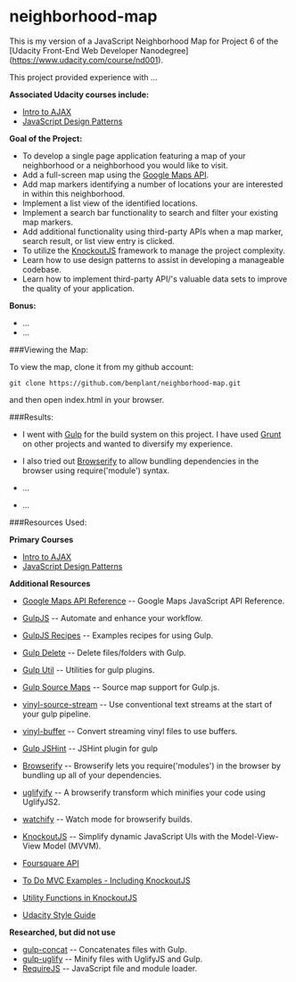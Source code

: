 neighborhood-map
================

This is my version of a JavaScript Neighborhood Map for Project 6 of the [Udacity Front-End Web Developer Nanodegree] (https://www.udacity.com/course/nd001).

This project provided experience with ...

**Associated Udacity courses include:**

* [Intro to AJAX](https://www.udacity.com/course/ud110-nd)
* [JavaScript Design Patterns](https://www.udacity.com/course/ud989-nd)

**Goal of the Project:**

* To develop a single page application featuring a map of your neighborhood or a neighborhood you would like to visit. 
* Add a full-screen map using the [Google Maps API](https://developers.google.com/maps/).
* Add map markers identifying a number of locations your are interested in within this neighborhood.
* Implement a list view of the identified locations.
* Implement a search bar functionality to search and filter your existing map markers. 
* Add additional functionality using third-party APIs when a map marker, search result, or list view entry is clicked.  
* To utilize the [KnockoutJS](http://knockoutjs.com/) framework to manage the project complexity.
* Learn how to use design patterns to assist in developing a manageable codebase.
* Learn how to implement third-party API/'s valuable data sets to improve the quality of your application.

**Bonus:**

* ...
* ...

###Viewing the Map:

To view the map, clone it from my github account:

```
git clone https://github.com/benplant/neighborhood-map.git
```

and then open index.html in your browser.

###Results:

* I went with [Gulp](http://gulpjs.com/) for the build system on this project.  I have used [Grunt](http://gruntjs.com/) on other projects and wanted to diversify my experience.
* I also tried out [Browserify](http://browserify.org/) to allow bundling dependencies in the browser using require('module') syntax.

* ...
* ...

###Resources Used:

**Primary Courses**

* [Intro to AJAX](https://www.udacity.com/course/ud110-nd)
* [JavaScript Design Patterns](https://www.udacity.com/course/ud989-nd)

**Additional Resources**

* [Google Maps API Reference](https://developers.google.com/maps/documentation/javascript/reference) -- Google Maps JavaScript API Reference.

* [GulpJS](http://gulpjs.com/) -- Automate and enhance your workflow.
* [GulpJS Recipes](https://github.com/gulpjs/gulp/tree/master/docs/recipes) -- Examples recipes for using Gulp.
* [Gulp Delete](https://github.com/gulpjs/gulp/blob/master/docs/recipes/delete-files-folder.md) -- Delete files/folders with Gulp.
* [Gulp Util](https://github.com/gulpjs/gulp-util) -- Utilities for gulp plugins.
* [Gulp Source Maps](https://www.npmjs.com/package/gulp-sourcemaps) -- Source map support for Gulp.js.
* [vinyl-source-stream](https://github.com/hughsk/vinyl-source-stream) -- Use conventional text streams at the start of your gulp pipeline.
* [vinyl-buffer](https://www.npmjs.com/package/vinyl-buffer) -- Convert streaming vinyl files to use buffers.
* [Gulp JSHint](https://www.npmjs.com/package/gulp-jshint) -- JSHint plugin for gulp

* [Browserify](http://browserify.org/) -- Browserify lets you require('modules') in the browser by bundling up all of your dependencies.
* [uglifyify](https://github.com/hughsk/uglifyify) -- A browserify transform which minifies your code using UglifyJS2.
* [watchify](https://github.com/substack/watchify) -- Watch mode for browserify builds.

* [KnockoutJS](http://knockoutjs.com/) -- Simplify dynamic JavaScript UIs with the Model-View-View Model (MVVM).
* [Foursquare API](https://developer.foursquare.com/start)
* [To Do MVC Examples - Including KnockoutJS](http://todomvc.com/)
* [Utility Functions in KnockoutJS](http://www.knockmeout.net/2011/04/utility-functions-in-knockoutjs.html)
* [Udacity Style Guide](http://udacity.github.io/frontend-nanodegree-styleguide/javascript.html)

**Researched, but did not use**

* [gulp-concat](https://www.npmjs.com/package/gulp-concat) -- Concatenates files with Gulp.
* [gulp-uglify](https://www.npmjs.com/package/gulp-uglify/) -- Minify files with UglifyJS and Gulp.
* [RequireJS](http://requirejs.org/) -- JavaScript file and module loader.
